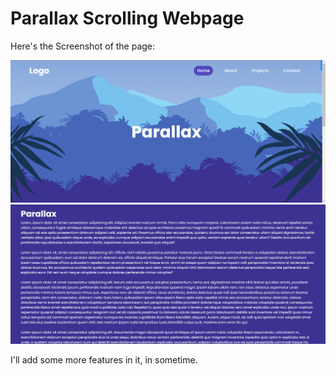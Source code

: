 # Parallax Scrolling Webpage

Here's the Screenshot of the page:

![alt text](image-1.png)
![alt text](image-2.png)

I'll add some more features in it, in sometime.